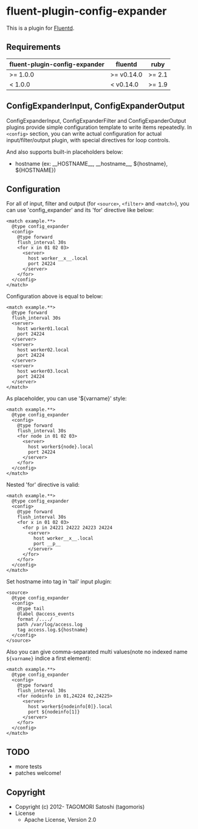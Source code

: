 # fluent-plugin-config-expander

This is a plugin for [Fluentd](http://fluentd.org).

## Requirements

| fluent-plugin-config-expander | fluentd    | ruby   |
|-------------------------------|------------|--------|
| >= 1.0.0                      | >= v0.14.0 | >= 2.1 |
| <  1.0.0                      | <  v0.14.0 | >= 1.9 |

## ConfigExpanderInput, ConfigExpanderOutput

ConfigExpanderInput, ConfigExpanderFilter and ConfigExpanderOutput plugins provide simple configuration template to write items repeatedly.
In `<config>` section, you can write actual configuration for actual input/filter/output plugin, with special directives for loop controls.

And also supports built-in placeholders below:
 * hostname (ex: \_\_HOSTNAME\_\_, \_\_hostname\_\_, ${hostname}, ${HOSTNAME})

## Configuration

For all of input, filter and output (for `<source>`, `<filter>` and `<match>`), you can use 'config_expander' and its 'for' directive like below:

    <match example.**>
      @type config_expander
      <config>
        @type forward
        flush_interval 30s
        <for x in 01 02 03>
          <server>
            host worker__x__.local
            port 24224
          </server>
        </for>
      </config>
    </match>

Configuration above is equal to below:

    <match example.**>
      @type forward
      flush_interval 30s
      <server>
        host worker01.local
        port 24224
      </server>
      <server>
        host worker02.local
        port 24224
      </server>
      <server>
        host worker03.local
        port 24224
      </server>
    </match>

As placeholder, you can use '${varname}' style:

    <match example.**>
      @type config_expander
      <config>
        @type forward
        flush_interval 30s
        <for node in 01 02 03>
          <server>
            host worker${node}.local
            port 24224
          </server>
        </for>
      </config>
    </match>

Nested 'for' directive is valid:

    <match example.**>
      @type config_expander
      <config>
        @type forward
        flush_interval 30s
        <for x in 01 02 03>
          <for p in 24221 24222 24223 24224
            <server>
              host worker__x__.local
              port __p__
            </server>
          </for>
        </for>
      </config>
    </match>

Set hostname into tag in 'tail' input plugin:

    <source>
      @type config_expander
      <config>
        @type tail
        @label @access_events
        format /..../
        path /var/log/access.log
        tag access.log.${hostname}
      </config>
    </source>

Also you can give comma-separated multi values(note no indexed name `${varname}` indice a first element):

    <match example.**>
      @type config_expander
      <config>
        @type forward
        flush_interval 30s
        <for nodeinfo in 01,24224 02,24225>
          <server>
            host worker${nodeinfo[0]}.local
            port ${nodeinfo[1]}
          </server>
        </for>
      </config>
    </match>

## TODO

* more tests
* patches welcome!

## Copyright

* Copyright (c) 2012- TAGOMORI Satoshi (tagomoris)
* License
  * Apache License, Version 2.0

